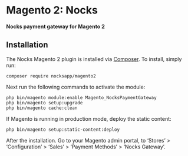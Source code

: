 # Magento 2: Nocks

**Nocks payment gateway for Magento 2**

## Installation

The Nocks Magento 2 plugin is installed via [Composer](http://getcomposer.org/). To install, simply run:

```
composer require nocksapp/magento2
```

Next run the following commands to activate the module:

```
php bin/magento module:enable Magento_NocksPaymentGateway
php bin/magento setup:upgrade
php bin/magento cache:clean
```

If Magento is running in production mode, deploy the static content:


```
php bin/magento setup:static-content:deploy
```

After the installation. Go to your Magento admin portal, to ‘Stores’ > ‘Configuration’ > ‘Sales’ > ‘Payment Methods’ > ‘Nocks Gateway’.
